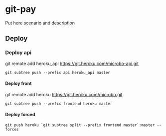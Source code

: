 # git-pay

Put here scenario and description

## Deploy

### Deploy api

git remote add heroku_api https://git.heroku.com/microbo-api.git
```shell
git subtree push --prefix api heroku_api master
```


#### Deploy front

git remote add heroku https://git.heroku.com/microbo.git

```shell
git subtree push --prefix frontend heroku master
```

#### Deploy forced
```shell
git push heroku `git subtree split --prefix frontend master`:master --forces
```